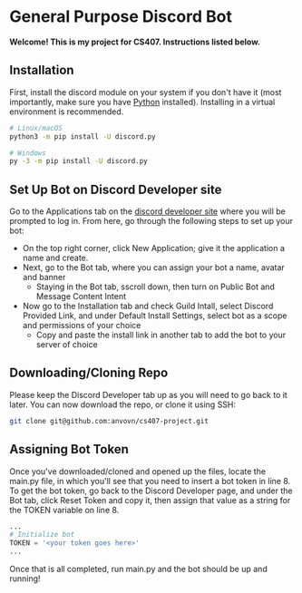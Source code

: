 # General Purpose Discord Bot

**Welcome! This is my project for CS407. Instructions listed below.**

## Installation

First, install the discord module on your system if you don't have it (most importantly, make sure you have [Python](https://www.python.org/downloads/) installed). Installing in a virtual environment is recommended.

```bash
# Linux/macOS
python3 -m pip install -U discord.py

# Windows
py -3 -m pip install -U discord.py
```

## Set Up Bot on Discord Developer site

Go to the Applications tab on the [discord developer site](https://discord.com/developers/docs/intro) where you will be prompted to log in.
From here, go through the following steps to set up your bot:

- On the top right corner, click New Application; give it the application a name and create.
- Next, go to the Bot tab, where you can assign your bot a name, avatar and banner
    - Staying in the Bot tab, sscroll down, then turn on Public Bot and Message Content Intent
- Now go to the Installation tab and check Guild Intall, select Discord Provided Link, and under Default Install Settings, select bot as a scope and permissions of your choice
    - Copy and paste the install link in another tab to add the bot to your server of choice

## Downloading/Cloning Repo

Please keep the Discord Developer tab up as you will need to go back to it later. You can now download the repo, or clone it using SSH:

```bash
git clone git@github.com:anvovn/cs407-project.git
```

## Assigning Bot Token

Once you've downloaded/cloned and opened up the files, locate the main.py file, in which you'll see that you need to insert a bot token in line 8.
To get the bot token, go back to the Discord Developer page, and under the Bot tab, click Reset Token and copy it, then assign that value as a string
for the TOKEN variable on line 8.

```python
...
# Initialize bot
TOKEN = '<your token goes here>'
...
```

Once that is all completed, run main.py and the bot should be up and running!